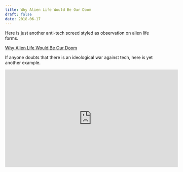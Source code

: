 ```yaml
---
title: Why Alien Life Would Be Our Doom
draft: false
date: 2018-06-17
---
```

Here is just another anti-tech screed styled as observation on alien life forms.

[Why Alien Life Would Be Our Doom](https://youtu.be/qYtFYowC7LU)

If anyone doubts that there is an ideological war against tech, here is yet another example.

<iframe width="560" height="315" src="https://www.youtube.com/embed/UjtOGPJ0URM" frameborder="0" allow="autoplay; encrypted-media" allowfullscreen></iframe>